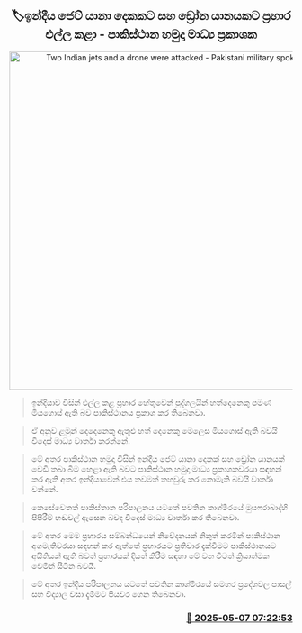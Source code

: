 <p align='center'><b><h2 align='center' title='Two Indian jets and a drone were attacked - Pakistani military spokesman'>🏷ඉන්දීය ජෙට් යානා දෙකකට සහ ඩ්‍රෝන යානයකට ප්‍රහාර එල්ල කළා - පාකිස්ථාන හමුදා  මාධ්‍ය ප්‍රකාශක</h2></b></p>
<p align='center'><img src='https://helakuru.sgp1.cdn.digitaloceanspaces.com/esana/images/lib/india-pakistan-new.jpg' width='600' alt='Two Indian jets and a drone were attacked - Pakistani military spokesman'></p>

> ඉන්දියාව විසින් එල්ල කළ ප්‍රහාර හේතුවෙන් පුද්ගලයින් හත්දෙනෙකු පමණ මියගොස් ඇති බව පාකිස්ථානය ප්‍රකාශ කර තිබෙනවා.

> ඒ අනුව ළමුන් දෙදෙනෙකු ඇතුළු හත් දෙනෙකු මෙලෙස මියගොස් ඇති බවයි විදෙස් මාධ්‍ය වාර්තා කරන්නේ.

> මේ අතර පාකිස්ථාන හමුදා විසින් ඉන්දීය ජෙට් යානා දෙකක් සහ ඩ්‍රෝන යානයක් වෙඩි තබා බිම හෙළා ඇති බවට පාකිස්ථාන හමුදා මාධ්‍ය ප්‍රකාශකවරයා සඳහන් කර ඇති අතර ඉන්දියාවෙන් එය තවමත් තහවුරු කර නොමැති බවයි වාර්තා වන්නේ.

> කෙසේවෙතත් පාකිස්තාන පරිපාලනය යටතේ පවතින කාශ්මීරයේ මුසෆරාබාද්හි පිපිරීම් හඬවල් ඇසෙන බවද විදෙස් මාධ්‍ය වාර්තා කර තිබෙනවා.

> මේ අතර මෙම ප්‍රහාරය සම්බන්ධයෙන් නිවේදනයක් නිකුත් කරමින් පාකිස්ථාන අගමැතිවරයා සඳහන් කර ඇත්තේ ප්‍රහාරයට ප්‍රතිචාර දැක්වීමට පාකිස්ථානයට අයිතියක් ඇති බවත් ප්‍රහාරයක් දියත් කිරීම සඳහා මේ වන විටත් ක්‍රියාත්මක වෙමින් සිටින බවයි.

> මේ අතර ඉන්දීය පරිපාලනය යටතේ පවතින කාශ්මීරයේ සමහර ප්‍රදේශවල පාසල් සහ විද්‍යාල වසා දැමීමට පියවර ගෙන තිබෙනවා.



<h3 align='right'><a href='https://www.helakuru.lk/esana/p/109881/'>📅 2025-05-07 07:22:53</a></h3>
